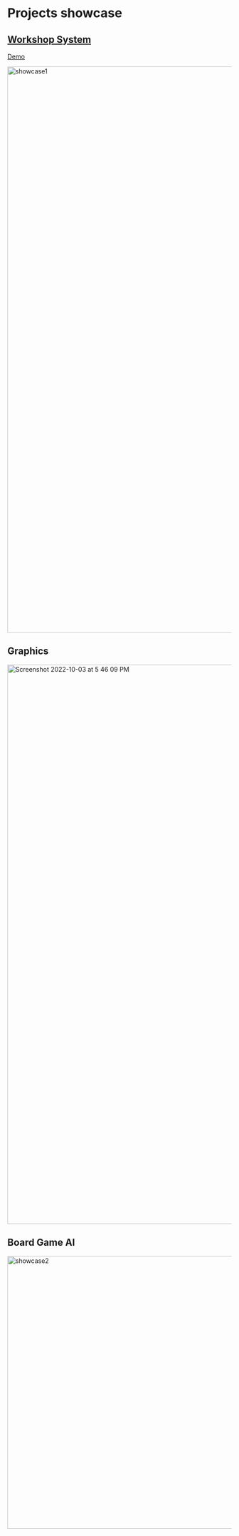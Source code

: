 # Projects showcase

## [Workshop System](https://workshop-system.artizon.io)

[Demo](https://workshop-system.artizon.io)

<img width="1270" alt="showcase1" src="https://user-images.githubusercontent.com/86842365/193546652-f0d3a0da-4bab-4907-b7b0-564727eba4a9.png">

## Graphics

<img width="1255" alt="Screenshot 2022-10-03 at 5 46 09 PM" src="https://user-images.githubusercontent.com/86842365/193548297-6c9a9ff1-ad97-41a7-a30d-9e62c1549796.png">

## Board Game AI

<img width="612" alt="showcase2" src="https://user-images.githubusercontent.com/86842365/193588205-a7006ad0-0923-4fed-9290-526e2e6a9f11.png">
